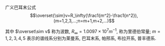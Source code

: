 广义巴耳末公式 $$\overset{\sim}v=R_\infty(\frac1{m^2}-\frac1{n^2}), (m=1,2,3,...;n=m+1,m+2,...)$$

其中 $\overset\sim v$ 称为波数, $R_\infty = 1.0097\times 10^7m^{-1}$, 称为里德伯常量; $m=1,2,3,4,5$ 表示的谱线系分别为莱曼系, 巴耳末系, 帕邢系, 布拉开系, 普丰德系.   